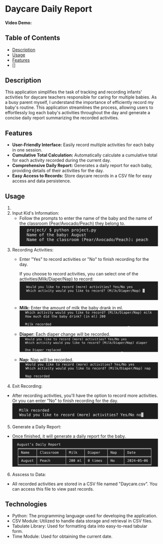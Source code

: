 # Daycare Daily Report

#### Video Demo:  <URL HERE>

## Table of Contents
- [Description](#description)
- [Usage](#usage)
- [Features](#features)
- []

## Description
This application simplifies the task of tracking and recording infants' activities for daycare teachers responsible for caring for multiple babies. As a busy parent myself, I understand the importance of efficiently record my baby's routine. This application streamlines the process, allowing users to effortlessly log each baby's activities throughout the day and generate a concise daily report summarizing the recorded activities.

## Features
- **User-Friendly Interface:** Easily record multiple activities for each baby in one session.
- **Cumulative Total Calculation:** Automatically calculate a cumulative total for each activity recorded during the current day.
- **Comprehensive Daily Report:** Generates a daily report for each baby, providing details of their activities for the day.
- **Easy Access to Records:** Store daycare records in a CSV file for easy access and data persistence.

## Usage
1.
2. Input Kid's Information:
    - Follow the prompts to enter the name of the baby and the name of the classroom (Pear/Avocado/Peach) they belong to.
    ![image](https://github.com/sundaygo425/img-folder/blob/main/readme-pic1.jpg)
3. Recording Activities:
    - Enter "Yes" to record activities or "No" to finish recording for the day.

      If you choose to record activities, you can select one of the activities(Milk/Diaper/Nap) to record:
      ![image](https://github.com/sundaygo425/img-folder/blob/main/readme-pic2.jpg)
    - **Milk:** Enter the amount of milk the baby drank in ml.
      ![image](https://github.com/sundaygo425/img-folder/blob/main/readme-pic4.jpg)
    - **Diaper:** Each diaper change will be recorded.
      ![image](https://github.com/sundaygo425/img-folder/blob/main/readme-pic7.jpg)
    - **Nap:** Nap will be recorded.
      ![image](https://github.com/sundaygo425/img-folder/blob/main/readme-pic8.jpg)
4. Exit Recording:
  - After recording activities, you'll have the option to record more activities. Or you can enter "No" to finish recording for the day.
  ![image](https://github.com/sundaygo425/img-folder/blob/main/readme-pic5.jpg)
5. Generate a Daily Report:
  - Once finished, it will generate a daily report for the baby.
  ![image](https://github.com/sundaygo425/img-folder/blob/main/readme-pic6.jpg)
6. Asscess to Data:
  - All recorded activities are stored in a CSV file named "Daycare.csv". You can access this file to view past records.

## Technologies
- Python: The programming language used for developing the application.
- CSV Module: Utilized to handle data storage and retrieval in CSV files.
- Tabulate Library: Used for formatting data into easy-to-read tabular form.
- Time Module: Used for obtaining the current date.







